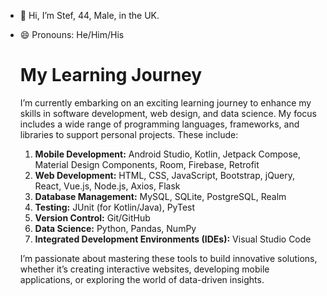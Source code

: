 - 👋 Hi, I’m Stef, 44, Male, in the UK.
- 😄 Pronouns: He/Him/His

    <body>
    <h1>My Learning Journey</h1>
    <p>
        I’m currently embarking on an exciting learning journey to enhance my skills in software development, web design, and data science. 
        My focus includes a wide range of programming languages, frameworks, and libraries to support personal projects. These include:
    </p>
    <ol>
        <li><strong>Mobile Development:</strong> Android Studio, Kotlin, Jetpack Compose, Material Design Components, Room, Firebase, Retrofit</li>
        <li><strong>Web Development:</strong> HTML, CSS, JavaScript, Bootstrap, jQuery, React, Vue.js, Node.js, Axios, Flask</li>
        <li><strong>Database Management:</strong> MySQL, SQLite, PostgreSQL, Realm</li>
        <li><strong>Testing:</strong> JUnit (for Kotlin/Java), PyTest</li>
        <li><strong>Version Control:</strong> Git/GitHub</li>
        <li><strong>Data Science:</strong> Python, Pandas, NumPy</li>
        <li><strong>Integrated Development Environments (IDEs):</strong> Visual Studio Code</li>
    </ol>
    <p>
        I’m passionate about mastering these tools to build innovative solutions, whether it’s creating interactive websites, 
        developing mobile applications, or exploring the world of data-driven insights.
    </p>
</body>
